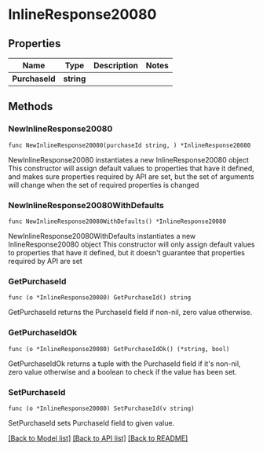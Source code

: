 # InlineResponse20080

## Properties

Name | Type | Description | Notes
------------ | ------------- | ------------- | -------------
**PurchaseId** | **string** |  | 

## Methods

### NewInlineResponse20080

`func NewInlineResponse20080(purchaseId string, ) *InlineResponse20080`

NewInlineResponse20080 instantiates a new InlineResponse20080 object
This constructor will assign default values to properties that have it defined,
and makes sure properties required by API are set, but the set of arguments
will change when the set of required properties is changed

### NewInlineResponse20080WithDefaults

`func NewInlineResponse20080WithDefaults() *InlineResponse20080`

NewInlineResponse20080WithDefaults instantiates a new InlineResponse20080 object
This constructor will only assign default values to properties that have it defined,
but it doesn't guarantee that properties required by API are set

### GetPurchaseId

`func (o *InlineResponse20080) GetPurchaseId() string`

GetPurchaseId returns the PurchaseId field if non-nil, zero value otherwise.

### GetPurchaseIdOk

`func (o *InlineResponse20080) GetPurchaseIdOk() (*string, bool)`

GetPurchaseIdOk returns a tuple with the PurchaseId field if it's non-nil, zero value otherwise
and a boolean to check if the value has been set.

### SetPurchaseId

`func (o *InlineResponse20080) SetPurchaseId(v string)`

SetPurchaseId sets PurchaseId field to given value.



[[Back to Model list]](../README.md#documentation-for-models) [[Back to API list]](../README.md#documentation-for-api-endpoints) [[Back to README]](../README.md)


